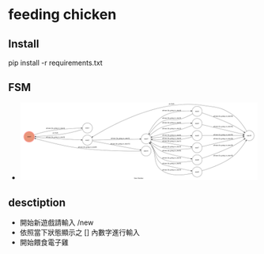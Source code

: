 # feeding chicken

## Install 
pip install -r requirements.txt

## FSM
* ![fsm](./img/show-fsm.png)

## desctiption

* 開始新遊戲請輸入 /new
* 依照當下狀態顯示之 [] 內數字進行輸入
* 開始餵食電子雞

